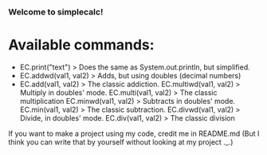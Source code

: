 
### Welcome to simplecalc!

# Available commands:

- EC.print("text") > Does the same as System.out.println, but simplified.
- EC.addwd(val1, val2) > Adds, but using doubles (decimal numbers)
- EC.add(val1, val2) > The classic addiction.
EC.multiwd(val1, val2) > Multiply in doubles' mode.
EC.multi(val1, val2) > The classic multiplication
EC.minwd(val1, val2) > Subtracts in doubles' mode.
EC.min(val1, val2) > The classic subtraction.
EC.divwd(val1, val2) > Divide, in doubles' mode.
EC.div(val1, val2) > The classic division

If you want to make a project using my code, credit me in README.md (But I think you can write that by yourself without looking at my project ._.)
